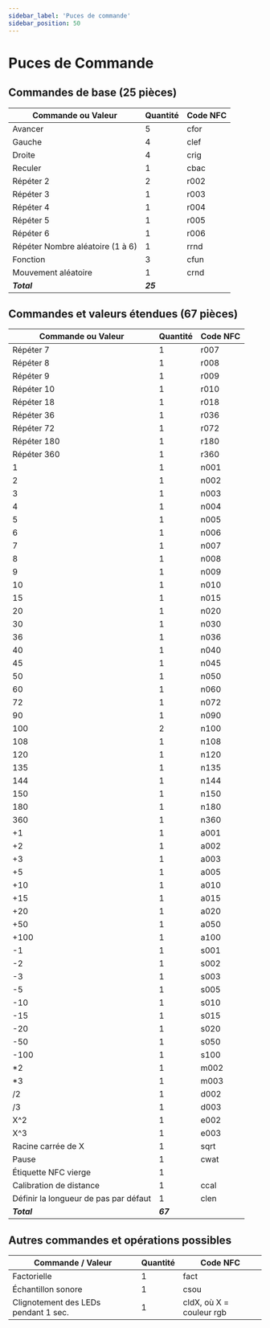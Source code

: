 ```yaml
---
sidebar_label: 'Puces de commande'
sidebar_position: 50
---
```


# Puces de Commande

## **Commandes de base (25 pièces)**

| Commande ou Valeur | Quantité | Code NFC |
| --- | --- | --- |
| Avancer | 5 | cfor |
| Gauche | 4 | clef |
| Droite | 4 | crig |
| Reculer | 1 | cbac |
| Répéter 2 | 2 | r002 |
| Répéter 3 | 1 | r003 |
| Répéter 4 | 1 | r004 |
| Répéter 5 | 1 | r005 |
| Répéter 6 | 1 | r006 |
| Répéter Nombre aléatoire (1 à 6) | 1 | rrnd |
| Fonction | 3 | cfun |
| Mouvement aléatoire | 1 | crnd |
| ***Total*** | ***25*** | |

## **Commandes et valeurs étendues (67 pièces)**

| Commande ou Valeur | Quantité | Code NFC |
| --- | --- | --- |
| Répéter 7 | 1 | r007 |
| Répéter 8 | 1 | r008 |
| Répéter 9 | 1 | r009 |
| Répéter 10 | 1 | r010 |
| Répéter 18 | 1 | r018 |
| Répéter 36 | 1 | r036 |
| Répéter 72 | 1 | r072 |
| Répéter 180 | 1 | r180 |
| Répéter 360 | 1 | r360 |
| 1 | 1 | n001 |
| 2 | 1 | n002 |
| 3 | 1 | n003 |
| 4 | 1 | n004 |
| 5 | 1 | n005 |
| 6 | 1 | n006 |
| 7 | 1 | n007 |
| 8 | 1 | n008 |
| 9 | 1 | n009 |
| 10 | 1 | n010 |
| 15 | 1 | n015 |
| 20 | 1 | n020 |
| 30 | 1 | n030 |
| 36 | 1 | n036 |
| 40 | 1 | n040 |
| 45 | 1 | n045 |
| 50 | 1 | n050 |
| 60 | 1 | n060 |
| 72 | 1 | n072 |
| 90 | 1 | n090 |
| 100 | 2 | n100 |
| 108 | 1 | n108 |
| 120 | 1 | n120 |
| 135 | 1 | n135 |
| 144 | 1 | n144 |
| 150 | 1 | n150 |
| 180 | 1 | n180 |
| 360 | 1 | n360 |
| +1 | 1 | a001 |
| +2 | 1 | a002 |
| +3 | 1 | a003 |
| +5 | 1 | a005 |
| +10 | 1 | a010 |
| +15 | 1 | a015 |
| +20 | 1 | a020 |
| +50 | 1 | a050 |
| +100 | 1 | a100 |
| -1 | 1 | s001 |
| -2 | 1 | s002 |
| -3 | 1 | s003 |
| -5 | 1 | s005 |
| -10 | 1 | s010 |
| -15 | 1 | s015 |
| -20 | 1 | s020 |
| -50 | 1 | s050 |
| -100 | 1 | s100 |
| *2 | 1 | m002 |
| *3 | 1 | m003 |
| /2 | 1 | d002 |
| /3 | 1 | d003 |
| X^2 | 1 | e002 |
| X^3 | 1 | e003 |
| Racine carrée de X | 1 | sqrt |
| Pause | 1 | cwat |
| Étiquette NFC vierge | 1 |  |
| Calibration de distance | 1 | ccal |
| Définir la longueur de pas par défaut | 1 | clen |
| ***Total*** | ***67*** | |

## **Autres commandes et opérations possibles**

| Commande / Valeur | Quantité | Code NFC |
| --- | --- | --- |
| Factorielle | 1 | fact |
| Échantillon sonore | 1 | csou |
| Clignotement des LEDs pendant 1 sec. | 1 | cldX, où X = couleur rgb |

